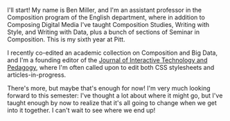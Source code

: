 I'll start! My name is Ben Miller, and I'm an assistant professor in the Composition program of the English department, where in addition to Composing Digital Media I've taught Composition Studies, Writing with Style, and Writing with Data, plus a bunch of sections of Seminar in Composition. This is my sixth year at Pitt.

I recently co-edited an academic collection on Composition and Big Data, and I'm a founding editor of the [Journal of Interactive Technology and Pedagogy](http://jitpedagogy.org), where I'm often called upon to edit both CSS stylesheets and articles-in-progress.

There's more, but maybe that's enough for now! I'm very much looking forward to this semester: I've thought a lot about where it might go, but I've taught enough by now to realize that it's all going to change when we get into it together. I can't wait to see where we end up!
